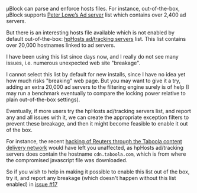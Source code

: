 µBlock can parse and enforce hosts files. For instance, out-of-the-box, µBlock supports [Peter Lowe’s Ad server](http://pgl.yoyo.org/) list which contains over 2,400 ad servers.

But there is an interesting hosts file available which is not enabled by default out-of-the-box: [hpHosts ad/tracking servers](http://hosts-file.net/) list. This list contains over 20,000 hostnames linked to ad servers.

I have been using this list since days now, and I really do not see many issues, i.e. numerous unexpected web site "breakage".

I cannot select this list by default for new installs, since I have no idea yet how much risks "breaking" web page. But you may want to give it a try, adding an extra 20,000 ad servers to the filtering engine surely is of help (I may run a benchmark eventually to compare the locking power relative to plain out-of-the-box settings).

Eventually, if more users try the hpHosts ad/tracking servers list, and report any and all issues with it, we can create the appropriate exception filters to prevent these breakage, and then it might become feasible to enable it out of the box.

For instance, the recent [hacking of Reuters through the Taboola content delivery network](http://www.ibtimes.co.uk/reuters-hacked-by-syrian-electronic-army-via-taboola-ad-1453717) would have left you unaffected, as hpHosts ad/tracking servers does contain the hostname `cdn.taboola.com`, which is from where the compromised javascript file was downloaded.

So if you wish to help in making it possible to enable this list out of the box, try it, and report any breakage (which doesn't happen without this list enabled) in [issue #17](https://github.com/gorhill/uBlock/issues/17)